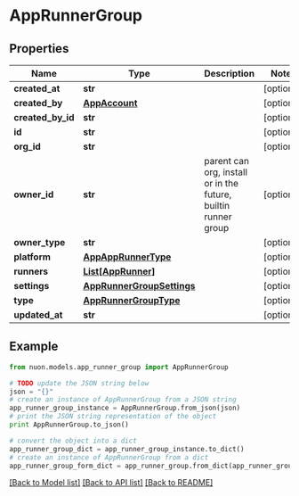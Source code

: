 # AppRunnerGroup


## Properties

Name | Type | Description | Notes
------------ | ------------- | ------------- | -------------
**created_at** | **str** |  | [optional] 
**created_by** | [**AppAccount**](AppAccount.md) |  | [optional] 
**created_by_id** | **str** |  | [optional] 
**id** | **str** |  | [optional] 
**org_id** | **str** |  | [optional] 
**owner_id** | **str** | parent can org, install or in the future, builtin runner group | [optional] 
**owner_type** | **str** |  | [optional] 
**platform** | [**AppAppRunnerType**](AppAppRunnerType.md) |  | [optional] 
**runners** | [**List[AppRunner]**](AppRunner.md) |  | [optional] 
**settings** | [**AppRunnerGroupSettings**](AppRunnerGroupSettings.md) |  | [optional] 
**type** | [**AppRunnerGroupType**](AppRunnerGroupType.md) |  | [optional] 
**updated_at** | **str** |  | [optional] 

## Example

```python
from nuon.models.app_runner_group import AppRunnerGroup

# TODO update the JSON string below
json = "{}"
# create an instance of AppRunnerGroup from a JSON string
app_runner_group_instance = AppRunnerGroup.from_json(json)
# print the JSON string representation of the object
print AppRunnerGroup.to_json()

# convert the object into a dict
app_runner_group_dict = app_runner_group_instance.to_dict()
# create an instance of AppRunnerGroup from a dict
app_runner_group_form_dict = app_runner_group.from_dict(app_runner_group_dict)
```
[[Back to Model list]](../README.md#documentation-for-models) [[Back to API list]](../README.md#documentation-for-api-endpoints) [[Back to README]](../README.md)


